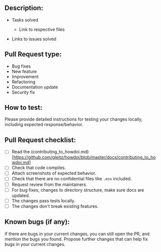 ## Description:

- Tasks solved

  - Link to respective files

- Links to issues solved

## Pull Request type:

- Bug fixes
- New feature
- Improvement
- Refactoring
- Documentation update
- Security fix

## How to test:

Please provide detailed instructions for testing your changes locally, including expected response/behavior.

## Pull Request checklist:

- [ ] Read the (contributing_to_howdoi.md)[https://github.com/gleitz/howdoi/blob/master/docs/contributing_to_howdoi.md]
- [ ] Check that code compiles.
- [ ] Attach screenshots of expected behavior.
- [ ] Check that there are no confidential files like `.env` included.
- [ ] Request review from the maintainers.
- [ ] For bug fixes, changes to directory structure, make sure docs are updated.
- [ ] The changes pass tests locally.
- [ ] The changes don't break existing features.

## Known bugs (if any):

If there are bugs in your current changes, you can still open the PR, and mention the bugs you found. Propose further changes that can help fix bugs in your current changes.
